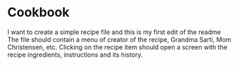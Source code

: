 # Cookbook
I want to create a simple recipe file and this is my first edit of the readme
The file should contain a menu of creator of the recipe, Grandma Sarti, Mom Christensen, etc.
Clicking on the recipe item should open a screen with the recipe ingredients, instructions and its history.
